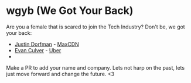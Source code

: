 wgyb (We Got Your Back)
====

Are you a female that is scared to join the Tech Industry? Don't be, we got your back:

* [Justin Dorfman](https://twitter.com/jdorfman) - [MaxCDN](http://www.maxcdn.com)
* [Evan Culver](https://twitter.com/evanculver) - [Uber](http://www.uber.com)
* 

Make a PR to add your name and company.  Lets not harp on the past, lets just move forward and change the future. <3
